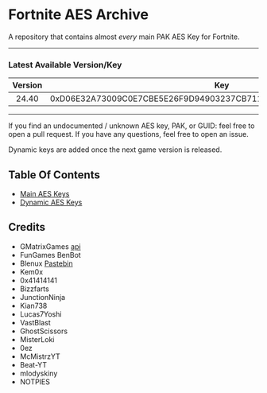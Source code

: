 # Fortnite AES Archive

A repository that contains almost *every* main PAK AES Key for Fortnite.
___

### Latest Available Version/Key

| Version |                                Key                                 |
|:-------:|:------------------------------------------------------------------:|
|  24.40  | 0xD06E32A73009C0E7CBE5E26F9D94903237CB7115F2845CC1F81B19D37ABCA99A |

___

If you find an undocumented / unknown AES key, PAK, or GUID: feel free to open a pull request. If you have any
questions, feel free to open an issue.

Dynamic keys are added once the next game version is released.

## Table Of Contents

- [Main AES Keys](https://github.com/dippyshere/fortnite-aes-archive/tree/master/archive/readme.md)
- [Dynamic AES Keys](https://github.com/dippyshere/fortnite-aes-archive/tree/master/archive/dynamic)

## Credits

- GMatrixGames [api](https://fortnitecentral.gmatrixgames.ga/api/v1/aes)
- FunGames BenBot
- Blenux [Pastebin](https://pastebin.com/raw/SCWdTWbj)
- Kem0x
- 0x41414141
- Bizzfarts
- JunctionNinja
- Kian738
- Lucas7Yoshi
- VastBlast
- GhostScissors
- MisterLoki
- 0ez
- McMistrzYT
- Beat-YT
- mlodyskiny
- NOTPIES